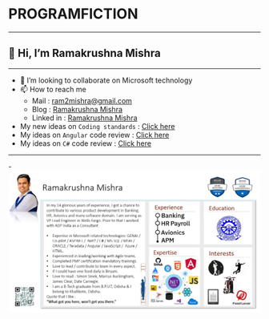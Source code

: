 # PROGRAMFICTION
***
👋 Hi, I’m Ramakrushna Mishra
---
---
- 💞️ I’m looking to collaborate on Microsoft technology
- 📫 How to reach me 
  - Mail : ram2mishra@gmail.com
  - Blog : [Ramakrushna Mishra](http://iamramakrushna.blogspot.com/)
  - Linked in : [Ramakrushna Mishra](https://www.linkedin.com/in/iamramakrushna/)
- My new ideas on `Coding standards` : [Click here](https://github.com/programfiction/programfiction/blob/master/BriefCodeReview.md) 
- My ideas on `Angular` code review : [Click here](https://github.com/programfiction/programfiction/blob/master/AngCodeReview.md)
- My ideas on `C#` code review : [Click here](https://github.com/programfiction/programfiction/blob/master/CSharpCodeReview.md)
---
-![1](https://github.com/programfiction/programfiction/blob/master/1.PNG)
